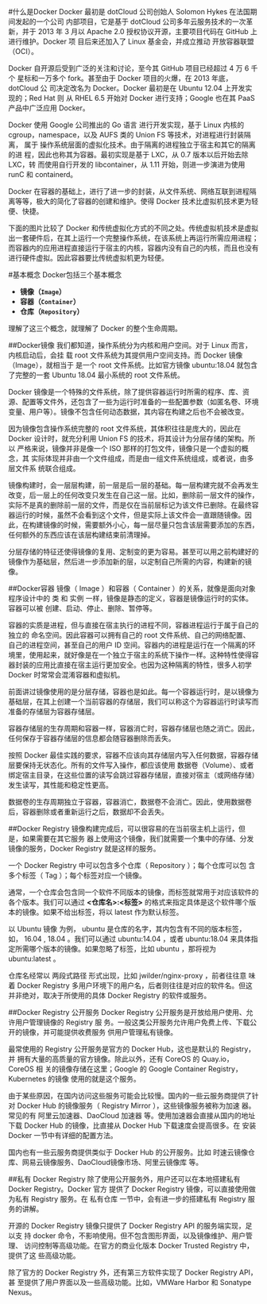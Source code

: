 #什么是Docker
Docker 最初是 dotCloud 公司创始人 Solomon Hykes 在法国期间发起的一个公司 内部项目，它是基于 dotCloud 公司多年云服务技术的一次革新，并于 2013 年 3 月以 Apache 2.0 授权协议开源，主要项目代码在 GitHub 上进行维护。Docker 项 目后来还加入了 Linux 基金会，并成立推动 开放容器联盟（OCI）。

Docker 自开源后受到广泛的关注和讨论，至今其 GitHub 项目已经超过 4 万 6 千个 星标和一万多个 fork。甚至由于 Docker 项目的火爆，在 2013 年底，dotCloud 公 司决定改名为 Docker。Docker 最初是在 Ubuntu 12.04 上开发实现的；Red Hat 则 从 RHEL 6.5 开始对 Docker 进行支持；Google 也在其 PaaS 产品中广泛应用 Docker。

Docker 使用 Google 公司推出的 Go 语言 进行开发实现，基于 Linux 内核的 cgroup，namespace，以及 AUFS 类的 Union FS 等技术，对进程进行封装隔离， 属于 操作系统层面的虚拟化技术。由于隔离的进程独立于宿主和其它的隔离的进 程，因此也称其为容器。最初实现是基于 LXC，从 0.7 版本以后开始去除 LXC，转 而使用自行开发的 libcontainer，从 1.11 开始，则进一步演进为使用 runC 和 containerd。

Docker 在容器的基础上，进行了进一步的封装，从文件系统、网络互联到进程隔 离等等，极大的简化了容器的创建和维护。使得 Docker 技术比虚拟机技术更为轻 便、快捷。

下面的图片比较了 Docker 和传统虚拟化方式的不同之处。传统虚拟机技术是虚拟 出一套硬件后，在其上运行一个完整操作系统，在该系统上再运行所需应用进程； 而容器内的应用进程直接运行于宿主的内核，容器内没有自己的内核，而且也没有 进行硬件虚拟。因此容器要比传统虚拟机更为轻便。


#基本概念
Docker包括三个基本概念
* **镜像（`Image`）**
* **容器（`Container`）**
* **仓库（`Repository`）**

理解了这三个概念，就理解了 Docker 的整个生命周期。

##Docker镜像
我们都知道，操作系统分为内核和用户空间。对于 Linux 而言，内核启动后，会挂 载 root 文件系统为其提供用户空间支持。而 Docker 镜像（Image），就相当于 是一个 root 文件系统。比如官方镜像 ubuntu:18.04 就包含了完整的一套 Ubuntu 18.04 最小系统的 root 文件系统。

Docker 镜像是一个特殊的文件系统，除了提供容器运行时所需的程序、库、资 源、配置等文件外，还包含了一些为运行时准备的一些配置参数（如匿名卷、环境 变量、用户等）。镜像不包含任何动态数据，其内容在构建之后也不会被改变。

因为镜像包含操作系统完整的 root 文件系统，其体积往往是庞大的，因此在 Docker 设计时，就充分利用 Union FS 的技术，将其设计为分层存储的架构。所以 严格来说，镜像并非是像一个 ISO 那样的打包文件，镜像只是一个虚拟的概念，其 实际体现并非由一个文件组成，而是由一组文件系统组成，或者说，由多层文件系 统联合组成。

镜像构建时，会一层层构建，前一层是后一层的基础。每一层构建完就不会再发生 改变，后一层上的任何改变只发生在自己这一层。比如，删除前一层文件的操作， 实际不是真的删除前一层的文件，而是仅在当前层标记为该文件已删除。在最终容 器运行的时候，虽然不会看到这个文件，但是实际上该文件会一直跟随镜像。因 此，在构建镜像的时候，需要额外小心，每一层尽量只包含该层需要添加的东西， 任何额外的东西应该在该层构建结束前清理掉。

分层存储的特征还使得镜像的复用、定制变的更为容易。甚至可以用之前构建好的 镜像作为基础层，然后进一步添加新的层，以定制自己所需的内容，构建新的镜 像。

##Docker容器
镜像（ Image ）和容器（ Container ）的关系，就像是面向对象程序设计中的 类 和 实例 一样，镜像是静态的定义，容器是镜像运行时的实体。容器可以被 创建、启动、停止、删除、暂停等。

容器的实质是进程，但与直接在宿主执行的进程不同，容器进程运行于属于自己的 独立的 命名空间。因此容器可以拥有自己的 root 文件系统、自己的网络配置、 自己的进程空间，甚至自己的用户 ID 空间。容器内的进程是运行在一个隔离的环 境里，使用起来，就好像是在一个独立于宿主的系统下操作一样。这种特性使得容 器封装的应用比直接在宿主运行更加安全。也因为这种隔离的特性，很多人初学 Docker 时常常会混淆容器和虚拟机。

前面讲过镜像使用的是分层存储，容器也是如此。每一个容器运行时，是以镜像为 基础层，在其上创建一个当前容器的存储层，我们可以称这个为容器运行时读写而 准备的存储层为容器存储层。

容器存储层的生存周期和容器一样，容器消亡时，容器存储层也随之消亡。因此， 任何保存于容器存储层的信息都会随容器删除而丢失。

按照 Docker 最佳实践的要求，容器不应该向其存储层内写入任何数据，容器存储 层要保持无状态化。所有的文件写入操作，都应该使用 数据卷（Volume）、或者 绑定宿主目录，在这些位置的读写会跳过容器存储层，直接对宿主（或网络存储） 发生读写，其性能和稳定性更高。

数据卷的生存周期独立于容器，容器消亡，数据卷不会消亡。因此，使用数据卷 后，容器删除或者重新运行之后，数据却不会丢失。

##Docker Registry
镜像构建完成后，可以很容易的在当前宿主机上运行，但是，如果需要在其它服务 器上使用这个镜像，我们就需要一个集中的存储、分发镜像的服务，Docker Registry 就是这样的服务。

一个 Docker Registry 中可以包含多个仓库（ Repository ）；每个仓库可以包 含多个标签（ Tag ）；每个标签对应一个镜像。

通常，一个仓库会包含同一个软件不同版本的镜像，而标签就常用于对应该软件的 各个版本。我们可以通过 **<仓库名>:<标签>** 的格式来指定具体是这个软件哪个版 本的镜像。如果不给出标签，将以 latest 作为默认标签。

以 Ubuntu 镜像 为例， ubuntu 是仓库的名字，其内包含有不同的版本标签， 如， 16.04 , 18.04 。我们可以通过 ubuntu:14.04 ，或者 ubuntu:18.04 来具体指定所需哪个版本的镜像。如果忽略了标签，比如 ubuntu ，那将视为 ubuntu:latest 。

仓库名经常以 两段式路径 形式出现，比如 jwilder/nginx-proxy ，前者往往意 味着 Docker Registry 多用户环境下的用户名，后者则往往是对应的软件名。但这 并非绝对，取决于所使用的具体 Docker Registry 的软件或服务。

##Docker Registry 公开服务
Docker Registry 公开服务是开放给用户使用、允许用户管理镜像的 Registry 服 务。一般这类公开服务允许用户免费上传、下载公开的镜像，并可能提供收费服务 供用户管理私有镜像。

最常使用的 Registry 公开服务是官方的 Docker Hub，这也是默认的 Registry，并 拥有大量的高质量的官方镜像。除此以外，还有 CoreOS 的 Quay.io，CoreOS 相 关的镜像存储在这里；Google 的 Google Container Registry，Kubernetes 的镜像 使用的就是这个服务。

由于某些原因，在国内访问这些服务可能会比较慢。国内的一些云服务商提供了针 对 Docker Hub 的镜像服务（ Registry Mirror ），这些镜像服务被称为加速 器。常见的有 阿里云加速器、DaoCloud 加速器 等。使用加速器会直接从国内的地址下载 Docker Hub 的镜像，比直接从 Docker Hub 下载速度会提高很多。在 安装 Docker 一节中有详细的配置方法。

国内也有一些云服务商提供类似于 Docker Hub 的公开服务。比如 时速云镜像仓库、网易云镜像服务、DaoCloud镜像市场、阿里云镜像库 等。

##私有 Docker Registry
除了使用公开服务外，用户还可以在本地搭建私有 Docker Registry。Docker 官方 提供了 Docker Registry 镜像，可以直接使用做为私有 Registry 服务。在 私有仓库 一节中，会有进一步的搭建私有 Registry 服务的讲解。

开源的 Docker Registry 镜像只提供了 Docker Registry API 的服务端实现，足以支 持 docker 命令，不影响使用。但不包含图形界面，以及镜像维护、用户管理、 访问控制等高级功能。在官方的商业化版本 Docker Trusted Registry 中，提供了这 些高级功能。

除了官方的 Docker Registry 外，还有第三方软件实现了 Docker Registry API，甚 至提供了用户界面以及一些高级功能。比如，VMWare Harbor 和 Sonatype Nexus。
